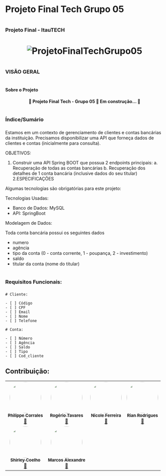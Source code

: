 # Projeto Final Tech Grupo 05

# <h3> Projeto Final - ItauTECH <h3/>

<h1 align="center">
  <img alt="ProjetoFinalTechGrupo05" title="ProjetoFinalTechGrupo05" src="https://user-images.githubusercontent.com/https://user-images.githubusercontent.com/20006038/147109260-0577a8dd-d1d3-41a3-99be-9962140b6b17.jpeg"/>
</h1>

# <h3> VISÃO GERAL <h3/>
  
# <h4> Sobre o Projeto <h4/>
  
  <h4 align="center"> 
	  🚧  Projeto Final Tech - Grupo 05 🚀 Em construção...  🚧
  </h4>
  
# <h3> Índice/Sumário <h3/>
  
  

Estamos em um contexto de gerenciamento de clientes e contas bancárias da instituição.
Precisamos disponibilizar uma API que forneça dados de clientes e contas (inicialmente para
consulta).
  
OBJETIVOS:
1. Construir uma API Spring BOOT que possua 2 endpoints principais:
  a. Recuperação de todas as contas bancárias
  b. Recuperação dos detalhes de 1 conta bancária (inclusive dados do seu titular)
2.ESPECIFICAÇÕES
  
Algumas tecnologias são obrigatórias para este projeto:
	
Tecnologias Usadas:
  
  - Banco de Dados: MySQL
  - API: SpringBoot
	
Modelagem de Dados:
	
Toda conta bancária possui os seguintes dados
  - numero
  - agência
  - tipo da conta (0 - conta corrente, 1 - poupança, 2 - investimento)
  - saldo
  - titular da conta (nome do titular)

# <h3> Requisitos Funcionais: <h3/>

	# Cliente:

	- [ ] Código
	- [ ] CPF
	- [ ] Email
	- [ ] Nome
	- [ ] Telefone
	
	# Conta:

	- [ ] Número
	- [ ] Agência
	- [ ] Saldo
	- [ ] Tipo
	- [ ] Cod_cliente


## Contribuição:
  
<table>
  <tr>
    <td align="center"><a href="https://github.com/lipecorrales"><img style="border-radius: 50%;" src="https://user-images.githubusercontent.com/20006038/147094169-03901179-e080-4dae-8236-666f32e42482.jpg" width="100px;" alt=""/><br /><sub><b>Philippe Corrales</b></sub></a><br /><a href="https://github.com/lipecorrales" title="Philippe Corrales">🚀</a></td>
    <td align="center"><a href="https://github.com/rogtavares"><img style="border-radius: 50%;" src="https://user-images.githubusercontent.com/20006038/147099530-25f422ee-11b0-445f-8f76-e43a810450ac.jpeg" width="100px;" alt=""/><br /><sub><b>Rogério Tavares</b></sub></a><br /><a href="https://github.com/rogtavares" title="Rogério Tavares">🚀</a></td>
    <td align="center"><a href="https://github.com/lefeani"><img style="border-radius: 50%;" src="https://user-images.githubusercontent.com/20006038/147100356-7f7b09d3-04f7-406d-a2d1-5af3b6729a1a.jpeg" width="100px;" alt=""/><br /><sub><b>Nicole Ferreira</b></sub></a><br /><a href="https://github.com/lefeani" title="Nicole Ferreira">🚀</a></td>
    <td align="center"><a href="https://github.com/rianrodrigues16"><img style="border-radius: 50%;" src="https://user-images.githubusercontent.com/20006038/147100909-84487dd3-8cfe-4692-b261-572c0e8d15a8.jpeg" width="100px;" alt=""/><br /><sub><b>Rian Rodrigues</b></sub></a><br /><a href="https://github.com/rianrodrigues16" title="Rian Rodrigues">🚀</a></td>
  </tr>
  <tr>
    <td align="center"><a href="https://github.com/Shirley1317"><img style="border-radius: 50%;" src="https://user-images.githubusercontent.com/20006038/147100690-31d536b6-5308-44fb-a8b6-22e4efa68ade.jpeg" width="100px;" alt=""/><br /><sub><b>Shirley Coelho</b></sub></a><br /><a href="https://github.com/Shirley1317" title="Rocketseat">🚀</a></td>
    <td align="center"><a href="https://github.com/marcosalexandre100"><img style="border-radius: 50%;" src="https://user-images.githubusercontent.com/20006038/147101465-d05a139d-b7fa-4ef2-8786-4bbfac1b2f52.jpeg" width="100px;" alt=""/><br /><sub><b>Marcos Alexandre</b></sub></a><br /><a href="https://github.com/marcosalexandre100" title="Marcos Alexandre">🚀</a></td>
    
    

